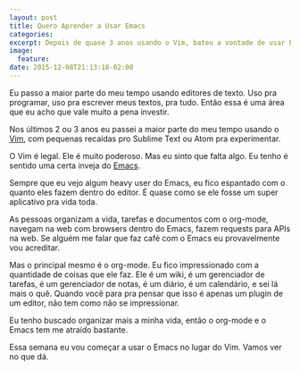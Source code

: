 ```yaml
---
layout: post
title: Quero Aprender a Usar Emacs
categories: 
excerpt: Depois de quase 3 anos usando o Vim, bateu a vontade de usar Emacs.
image:
  feature:
date: 2015-12-08T21:13:18-02:00
---
```

Eu passo a maior parte do meu tempo usando editores de texto. Uso pra programar,
uso pra escrever meus textos, pra tudo. Então essa é uma área que eu acho que
vale muito a pena investir.

Nos últimos 2 ou 3 anos eu passei a maior parte do meu tempo usando o [Vim][vim], com
pequenas recaídas pro Sublime Text ou Atom pra experimentar.

O Vim é legal. Ele é muito poderoso. Mas eu sinto que falta algo. Eu tenho é
sentido uma certa inveja do [Emacs][emacs].

Sempre que eu vejo algum heavy user do Emacs, eu fico espantado com o quanto
eles fazem dentro do editor. É quase como se ele fosse um super aplicativo pra
vida toda.

As pessoas organizam a vida, tarefas e documentos com o org-mode, navegam na web
com browsers dentro do Emacs, fazem requests para APIs na web. Se alguém me
falar que faz café com o Emacs eu provavelmente vou acreditar.

Mas o principal mesmo é o org-mode. Eu fico impressionado com a quantidade de
coisas que ele faz. Ele é um wiki, é um gerenciador de tarefas, é um gerenciador
de notas, é um diário, é um calendário, e sei lá mais o quê. Quando você para
pra pensar que isso é apenas um plugin de um editor, não tem como não se
impressionar.

Eu tenho buscado organizar mais a minha vida, então o org-mode e o Emacs tem me
atraído bastante.

Essa semana eu vou começar a usar o Emacs no lugar do Vim. Vamos ver no que dá.

[emacs]:https://www.gnu.org/software/emacs/
[vim]:www.vim.org
